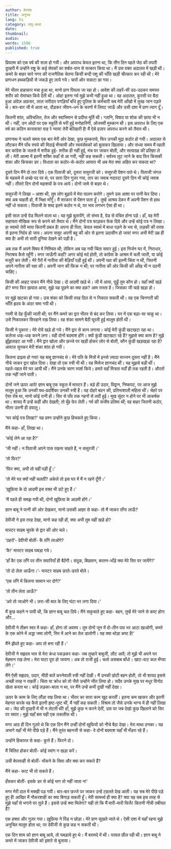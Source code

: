 ```yaml
---
author: प्रेमचंद
title: अनुभव
lang: hi
category: लघु-कथा
date: 
thumbnail: 
audio:
words: 1506
published: true
---
```



प्रियतम को एक वर्ष की सज़ा हो गयी। और अपराध केवल इतना था, कि तीन दिन पहले जेठ की तपती दुपहरी में उन्होंने राष्ट्र के कई सेवकों का शर्बत-पान से सत्कार किया था। मैं उस वक्त अदालत में खड़ी थी। कमरे के बाहर सारे नगर की राजनैतिक चेतना किसी बन्दी पशु की भाँति खड़ी चीत्कार कर रही थी। मेरे प्राणधन हथकड़ियों से जकड़े हुए लाये गये। चारों ओर सन्नाटा छा गया।

मेरे भीतर हाहाकार मचा हुआ था, मानो प्राण पिघला जा रहा हो। आवेश की लहरें-सी उठ-उठकर समस्त शरीर को रोमांचत किये देती थीं। ओह! इतना गर्व मुझे कभी नहीं हुआ था। वह अदालत, कुरसी पर बैठा हुआ अंग्रेज़ अफ़सर, लाल जरीदार पगड़ियाँ बाँधे हुए पुलिस के कर्मचारी सब मेरी आँखो में तुच्छ जान पड़ते थे। बार-बार जी में आता था, दौड़कर जीवन-धन के चरणों में लिपट जाऊँ और उसी दशा में प्राण त्याग दूँ।

कितनी शांत, अविचलित, तेज और स्वाभिमान से प्रदीप्त मूर्ति थी। ग्लानि, विषाद या शोक की छाया भी न थी। नहीं, उन ओठों पर एक स्फूर्ति से भरी हुई मनोहारिणी, ओजस्वी मुस्कान थी। इस अपराध के लिए एक वर्ष का कठिन कारावास! वाह रे न्याय! तेरी बलिहारी है! मैं ऐसे हज़ार अपराध करने को तैयार थी।

प्राणनाथ ने चलते समय एक बार मेरी ओर देखा, कुछ मुस्कराये, फिर उनकी मुद्रा कठोर हो गयी। अदालत से लौटकर मैंने पाँच रुपये की मिठाई मँगवायी और स्वयंसेवकों को बुलाकर खिलाया। और संध्या समय मैं पहली बार कांग्रेस के जलसे में शरीक हुई- शरीक ही नहीं हुई, मंच पर जाकर बोली, और सत्याग्रह की प्रतिज्ञा ले ली। मेरी आत्मा में इतनी शक्ति कहाँ से आ गयी, नहीं कह सकती। सर्वस्व लुट जाने के बाद फिर किसकी शंका और किसका डर। विधाता का कठोर-से-कठोर आघात भी अब मेरा क्या अहित कर सकता था?

दूसरे दिन मैंने दो तार दिये। एक पिताजी को, दूसरा ससुरजी को। ससुरजी पेंशन पाते थे। पिताजी जंगल के महकमे में अच्छे पद पर थे; पर सारा दिन गुज़र गया, तार का जवाब नदारद! दूसरे दिन भी कोई जवाब नहीं। तीसरे दिन दोनों महाशयों के पत्र आये। दोनों जामे से बाहर थे।

ससुरजी ने लिखा – आशा थी, तुम लोग बुढ़ापे में मेरा पालन करोगे। तुमने उस आशा पर पानी फेर दिया। क्या अब चाहती हो, मैं भिक्षा माँगूँ। मैं सरकार से पेंशन पाता हूँ। तुम्हें आश्रय देकर मैं अपनी पेंशन से हाथ नहीं धो सकता। पिताजी के शब्द इतने कठोर न थे, पर भाव लगभग ऐसा ही था।

इसी साल उन्हें ग्रेड मिलने वाला था। वह मुझे बुलायेंगे, तो संभव है, ग्रेड से वंचित होना पड़े। हाँ, वह मेरी सहायता मौखिक रूप से करने को तैयार थे। मैंने दोनों पत्र फाड़कर फेंक दिये और उन्हें कोई पत्र न लिखा। हा स्वार्थ! तेरी माया कितनी प्रबल है! अपना ही पिता, केवल स्वार्थ में बाधा पड़ने के भय से, लड़की की तरफ से इतना निर्दय हो जाय। अपना ससुर अपनी बहू की ओर से इतना उदासीन हो जाय! मगर अभी मेरी उम्र ही क्या है! अभी तो सारी दुनिया देखने को पड़ी है।

अब तक मैं अपने विषय में निश्चिंत थी; लेकिन अब यह नयी चिंता सवार हुई। इस निर्जन घर में, निराधार, निराश्रय कैसे रहूँगी। मगर जाऊँगी कहाँ? अगर कोई मर्द होती, तो कांग्रेस के आश्रम में चली जाती, या कोई मजूरी कर लेती। मेरे पैरों में नारीत्व की बेड़ियाँ पड़ी हुई थीं। अपनी रक्षा की इतनी चिंता न थी, जितनी अपने नारीत्व की रक्षा की। अपनी जान की फिक्र न थी; पर नारीत्व की ओर किसी की आँख भी न उठनी चाहिए।

किसी की आहट पाकर मैंने नीचे देखा। दो आदमी खड़े थे। जी में आया, पूछूँ तुम कौन हो। यहाँ क्यों खड़े हो? मगर फिर ख़याल आया, मुझे यह पूछने का क्या हक़? आम रास्ता है। जिसका जी चाहे खड़ा हो।

पर मुझे खटका हो गया। उस शंका को किसी तरह दिल से न निकाल सकती थी। वह एक चिनगारी की भाँति हृदय के अंदर समा गयी थी।

गरमी से देह फुँकी जाती थी; पर मैंने कमरे का द्वार भीतर से बंद कर लिया। घर में एक बड़ा-सा चाकू था। उसे निकालकर सिरहाने रख लिया। वह शंका सामने बैठी घूरती हुई मालूम होती थी।

किसी ने पुकारा। मेरे रोयें खड़े हो गये। मैंने द्वार से कान लगाया। कोई मेरी कुंडी खटखटा रहा था। कलेजा धक्-धक् करने लगा। वही दोनों बदमाश होंगे। क्यों कुंडी खटखटा रहे हैं? मुझसे क्या काम है? मुझे झुँझलाहट आ गयी। मैंने द्वार खोला और छज्जे पर खड़ी होकर ज़ोर से बोली, कौन कुंडी खड़खड़ा रहा है? आवाज़ सुनकर मेरी शंका शांत हो गयी।

कितना ढाढ़स हो गया! यह बाबू ज्ञानचंद थे। मेरे पति के मित्रों में इनसे ज़्यादा सज्जन दूसरा नहीं है। मैंने नीचे जाकर द्वार खोल दिया। देखा तो एक स्त्री भी थी। वह मिसेज ज्ञानचंद थीं। यह मुझसे बड़ी थीं। पहले-पहल मेरे घर आयी थीं। मैंने उनके चरण स्पर्श किये। हमारे वहाँ मित्रता मर्दों ही तक रहती है। औरतों तक नहीं जाने पाती।

दोनों जने ऊपर आये! ज्ञान बाबू एक स्कूल में मास्टर हैं। बड़े ही उदार, विद्वान, निष्कपट, पर आज मुझे मालूम हुआ कि उनकी पथ-प्रदर्शिका उनकी स्त्री हैं। वह दोहरे बदन की, प्रतिभाशाली महिला थीं। चेहरे पर ऐसा रोब था, मानो कोई रानी हों। सिर से पाँव तक गहनों से लदी हुई। मुख सुंदर न होने पर भी आकर्षक था। शायद मैं उन्हें कहीं और देखती; तो मुँह फेर लेती। गर्व की सजीव प्रतिमा थीं; वह बाहर जितनी कठोर, भीतर उतनी ही दयालु।

‘घर कोई पत्र लिखा?’ यह प्रश्न उन्होंने कुछ हिचकते हुए किया।

मैंने कहा- हाँ, लिखा था।

‘कोई लेने आ रहा है?’

‘जी नहीं। न पिताजी अपने पास रखना चाहते हैं, न ससुरजी।’

‘तो फिर?’

‘फिर क्या, अभी तो यहीं पड़ी हूँ।’

‘तो मेरे घर क्यों नहीं चलतीं? अकेले तो इस घर में मैं न रहने दूँगी।’

‘ख़ुफ़िया के दो आदमी इस वक्त भी डटे हुए हैं।’

‘मैं पहले ही समझ गयी थी, दोनों खुफ़िया के आदमी होंगे।’

ज्ञान बाबू ने पत्नी की ओर देखकर, मानो उसकी आज्ञा से कहा- तो मैं जाकर ताँगा लाऊँ?

देवीजी ने इस तरह देखा, मानो कह रही हों, क्या अभी तुम यहीं खड़े हो?

मास्टर साहब चुपके से द्वार की ओर चले।

‘ठहरो’- देवीजी बोलीं- कै ताँगे लाओगे?

‘कै!’ मास्टर साहब घबड़ा गये।

‘हाँ कै! एक ताँगे पर तीन सवारियाँ ही बैठेंगी। संदूक, बिछावन, बरतन-भाँड़े क्या मेरे सिर पर जायेंगे?’

‘तो दो लेता आऊँगा।’- मास्टर साहब डरते-डरते बोले।

‘एक ताँगे में कितना सामान भर दोगे?’

‘तो तीन लेता आऊँ?’

‘अरे तो जाओगे भी। ज़रा-सी बात के लिए घंटा भर लगा दिया।’

मैं कुछ कहने न पायी थी, कि ज्ञान बाबू चल दिये। मैंने सकुचाते हुए कहा- बहन, तुम्हें मेरे जाने से कष्ट होगा और…

देवीजी ने तीक्ष्ण स्वर में कहा- हाँ, होगा तो अवश्य। तुम दोनों जून में दो-तीन पाव भर आटा खाओगी, कमरे के एक कोने में अड्डा जमा लोगी, सिर में आने का तेल डालोगी। यह क्या थोड़ा कष्ट है!’

मैंने झेंपते हुए कहा- आप तो बना रही हैं।’

देवीजी ने सहृदय भाव से मेरा कंधा पकड़कर कहा- जब तुम्हारे बाबूजी, लौट आवें; तो मुझे भी अपने घर मेहमान रख लेना। मेरा घाटा पूरा हो जायगा। अब तो राजी हुई। चलो असबाब बाँधो। खाट-वाट कल मँगवा लेंगे।’

मैंने ऐसी सहृदय, उदार, मीठी बातें करनेवाली स्त्री नहीं देखी। मैं उनकी छोटी बहन होती, तो भी शायद इससे अच्छी तरह न रखतीं। चिंता या क्रोध को तो जैसे उन्होंने जीत लिया हो। सदैव उनके मुख पर मधुर विनोद खेला करता था। कोई लड़का-बाला न था, पर मैंने उन्हें कभी दुखी नहीं देखा।

ऊपर के काम के लिए लौंडा रख लिया था। भीतर का सारा काम खुद करतीं। इतना कम खाकर और इतनी मेहनत करके वह कैसे इतनी हृष्ट-पुष्ट थीं, मैं नहीं कह सकती। विश्राम तो जैसे उनके भाग्य में ही नहीं लिखा था। जेठ की दुपहरी में भी न लेटती थीं! हाँ, मुझे कुछ न करने देतीं, उस पर जब देखो कुछ खिलाने को सिर पर सवार। मुझे यहाँ बस यही एक तकलीफ थी।

मगर आठ ही दिन गुज़रे थे कि एक दिन मैंने उन्हीं दोनों खुफियों को नीचे बैठा देखा। मेरा माथा ठनका। यह अभागे यहाँ भी मेरे पीछे पड़े हैं। मैंने तुरंत बहनजी से कहा- वे दोनों बदमाश यहाँ भी मँडरा रहे हैं।

उन्होंने हिकारत से कहा- कुत्ते हैं। फिरने दो।

मैं चिंतित होकर बोली- कोई स्वांग न खड़ा करें।

उसी बेपरवाही से बोलीं- भोंकने के सिवा और क्या कर सकते हैं?

मैंने कहा- काट भी तो सकते हैं।

हँसकर बोलीं- इसके डर से कोई भाग तो नहीं जाता न!’

मगर मेरी दाल में मक्खी पड़ गयी। बार-बार छज्जे पर जाकर उन्हें टहलते देख आती। यह सब मेरे पीछे पड़े हुए हैं! आखिर मैं नौकरशाही का क्या बिगाड़ सकती हूँ। मेरी सामर्थ्य ही क्या है? क्या यह सब इस तरह से मुझे यहाँ से भगाने पर तुले हैं। इससे उन्हें क्या मिलेगा? यही तो कि मैं मारी-मारी फिरूँ! कितनी नीची तबीयत है?

एक हफ्ता और गुज़र गया। ख़ुफ़िया ने पिंड न छोड़ा। मेरे प्राण सूखते जाते थे। ऐसी दशा में यहाँ रहना मुझे अनुचित मालूम होता था; पर देवीजी से कुछ कह न सकती थी।

एक दिन शाम को ज्ञान बाबू आये, तो घबड़ाये हुए थे। मैं बरामदे में थी। परवल छील रही थी। ज्ञान बाबू ने कमरे में जाकर देवीजी को इशारे से बुलाया।